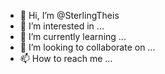 - 👋 Hi, I’m @SterlingTheis
- 👀 I’m interested in ...
- 🌱 I’m currently learning ...
- 💞️ I’m looking to collaborate on ...
- 📫 How to reach me ...

<!---
SterlingTheis/SterlingTheis is a ✨ special ✨ repository because its `README.md` (this file) appears on your GitHub profile.
You can click the Preview link to take a look at your changes.
--->
